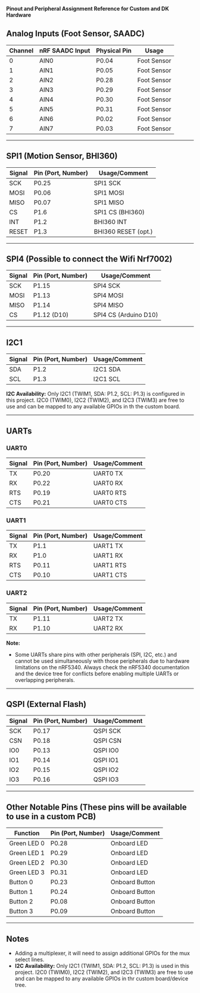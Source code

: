 
**Pinout and Peripheral Assignment Reference for Custom and DK Hardware**

## Analog Inputs (Foot Sensor, SAADC)

| Channel | nRF SAADC Input | Physical Pin | Usage         |
|---------|-----------------|--------------|---------------|
| 0       | AIN0            | P0.04        | Foot Sensor   |
| 1       | AIN1            | P0.05        | Foot Sensor   |
| 2       | AIN2            | P0.28        | Foot Sensor   |
| 3       | AIN3            | P0.29        | Foot Sensor   |
| 4       | AIN4            | P0.30        | Foot Sensor   |
| 5       | AIN5            | P0.31        | Foot Sensor   |
| 6       | AIN6            | P0.02        | Foot Sensor   |
| 7       | AIN7            | P0.03        | Foot Sensor   |

---

## SPI1 (Motion Sensor, BHI360)

| Signal | Pin (Port, Number) | Usage/Comment         |
|--------|--------------------|-----------------------|
| SCK    | P0.25              | SPI1 SCK              |
| MOSI   | P0.06              | SPI1 MOSI             |
| MISO   | P0.07              | SPI1 MISO             |
| CS     | P1.6               | SPI1 CS (BHI360)      |
| INT    | P1.2               | BHI360 INT            |
| RESET  | P1.3               | BHI360 RESET (opt.)   |

---

## SPI4 (Possible to connect the Wifi Nrf7002)

| Signal | Pin (Port, Number) | Usage/Comment         |
|--------|--------------------|-----------------------|
| SCK    | P1.15              | SPI4 SCK              |
| MOSI   | P1.13              | SPI4 MOSI             |
| MISO   | P1.14              | SPI4 MISO             |
| CS     | P1.12 (D10)        | SPI4 CS (Arduino D10) |

---

## I2C1

| Signal | Pin (Port, Number) | Usage/Comment         |
|--------|--------------------|-----------------------|
| SDA    | P1.2               | I2C1 SDA              |
| SCL    | P1.3               | I2C1 SCL              |


 **I2C Availability:** Only I2C1 (TWIM1, SDA: P1.2, SCL: P1.3) is configured in this project. I2C0 (TWIM0), I2C2 (TWIM2), and I2C3 (TWIM3) are free to use and can be mapped to any available GPIOs in th the custom board.

---



## UARTs

### UART0
| Signal | Pin (Port, Number) | Usage/Comment         |
|--------|--------------------|-----------------------|
| TX     | P0.20              | UART0 TX              |
| RX     | P0.22              | UART0 RX              |
| RTS    | P0.19              | UART0 RTS             |
| CTS    | P0.21              | UART0 CTS             |

### UART1
| Signal | Pin (Port, Number) | Usage/Comment         |
|--------|--------------------|-----------------------|
| TX     | P1.1               | UART1 TX              |
| RX     | P1.0               | UART1 RX              |
| RTS    | P0.11              | UART1 RTS             |
| CTS    | P0.10              | UART1 CTS             |

### UART2
| Signal | Pin (Port, Number) | Usage/Comment         |
|--------|--------------------|-----------------------|
| TX     | P1.11              | UART2 TX              |
| RX     | P1.10              | UART2 RX              |

**Note:**
- Some UARTs share pins with other peripherals (SPI, I2C, etc.) and cannot be used simultaneously with those peripherals due to hardware limitations on the nRF5340. Always check the nRF5340 documentation and the device tree for conflicts before enabling multiple UARTs or overlapping peripherals.

---

## QSPI (External Flash)

| Signal | Pin (Port, Number) | Usage/Comment         |
|--------|--------------------|-----------------------|
| SCK    | P0.17              | QSPI SCK              |
| CSN    | P0.18              | QSPI CSN              |
| IO0    | P0.13              | QSPI IO0              |
| IO1    | P0.14              | QSPI IO1              |
| IO2    | P0.15              | QSPI IO2              |
| IO3    | P0.16              | QSPI IO3              |

---

## Other Notable Pins (These pins will be available to use in a custom PCB)

| Function         | Pin (Port, Number) | Usage/Comment         |
|------------------|--------------------|-----------------------|
| Green LED 0      | P0.28              | Onboard LED           |
| Green LED 1      | P0.29              | Onboard LED           |
| Green LED 2      | P0.30              | Onboard LED           |
| Green LED 3      | P0.31              | Onboard LED           |
| Button 0         | P0.23              | Onboard Button        |
| Button 1         | P0.24              | Onboard Button        |
| Button 2         | P0.08              | Onboard Button        |
| Button 3         | P0.09              | Onboard Button        |

---

## Notes

- Adding a multiplexer, it will need to assign additional GPIOs for the mux select lines.
- **I2C Availability:** Only I2C1 (TWIM1, SDA: P1.2, SCL: P1.3) is used in this project. I2C0 (TWIM0), I2C2 (TWIM2), and I2C3 (TWIM3) are free to use and can be mapped to any available GPIOs in thr custom board/device tree.
